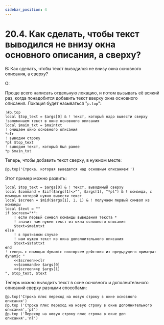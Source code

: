 ```yaml
---
sidebar_position: 4
---
```


# 20.4. Как сделать, чтобы текст выводился не внизу окна основного описания, а сверху?
<!-- [:faq_20_04] -->
В: Как сделать, чтобы текст выводился не внизу окна основного описания, а сверху?

О:

Проще всего написать отдельную локацию, и потом вызывать её всякий раз, когда понадобится добавить текст вверху окна основного описания. Локация будет называться "`p.top`":
```qsp
!#p.top
local $top_text = $args[0] & ! текст, который надо вывести сверху
!запоминаем текст в окне основного описания
local $main_txt = $maintxt
! очищаем окно основного описания
*clr
! выводим строку
*pl $top_text
! выводим текст, который был ранее
*p $main_txt
```
Теперь, чтобы добавить текст сверху, в нужном месте:
```qsp
@p.top('Строка, которая выведется над основным описанием!')
```
Этот пример можно развить:
```qsp
local $top_text = $args[0] & ! текст, выводимый сверху
local $command = $iif($args[1]<>"", $args[1], "*pl") & ! команда, с помощью которой нужно вывести текст
local $screen = $mid($args[1], 1, 1) & ! получаем первый символ из команды
local $text = ""
if $screen="*":
	! если первый символ команды выведения текста *
	! значит нам нужен текст из окна основного описания
	$text=$maintxt
else
	! в противном случае
	! нам нужен текст из окна дополнительного описания
	$text=$stattxt
end
! теперь с помощью dynamic повторяем действия из предыдущего примера:
dynamic "
	<<$screen>>clr
	<<$command>> $args[0]
	<<$screen>>p $args[1]
", $top_text, $text
```
Теперь можно выводить текст в окне основного и дополнительного описаний сверху разными способами:
```qsp
@p.top('Строка плюс переход на новую строку в окне основного описания')
@p.top ('Строка плюс переход на новую строку в окне дополнительного описания','pl')
@p.top ('Переход на новую строку плюс строка в окне доп описания','nl')
```
